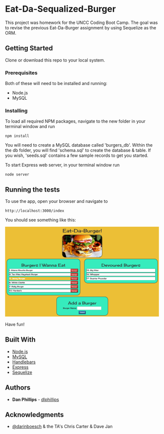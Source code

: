 # Eat-Da-Sequalized-Burger

This project was homework for the UNCC Coding Boot Camp. The goal was to revise the previous Eat-Da-Burger assignment by using Sequelize as the ORM. 

## Getting Started

Clone or download this repo to your local system. 

### Prerequisites

Both of these will need to be installed and running:

* Node.js
* MySQL 

### Installing

To load all required NPM packages, navigate to the new folder in your terminal window and run  

```
npm install
```

You will need to create a MySQL database called 'burgers_db'. Within the the db folder, you will find 'schema.sql' to create the database & table. If you wish, 'seeds.sql' contains a few sample records to get you started.

To start Express web server, in your terminal window run  

```
node server
```
## Running the tests

To use the app, open your browser and navigate to 

```
http://localhost:3000/index
```

You should see something like this:

![Eat-The-Burger Screenshot](etb.png)

Have fun!

## Built With

* [Node.js](https://nodejs.org/en/)
* [MySQL](https://www.mysql.com/pache.org/)
* [Handlebars](http://handlebarsjs.com/)
* [Express](https://expressjs.com/)
* [Sequelize](http://docs.sequelizejs.com/)

## Authors

* **Dan Phillips** - [dlphillips](https://github.com/dlphillips/)

## Acknowledgments

* [@darinboesch](https://github.com/darinboesch) & the TA's Chris Carter & Dave Jan

